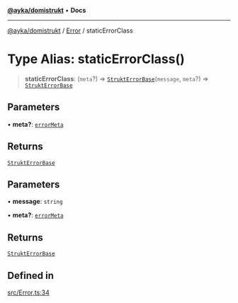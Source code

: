 [**@ayka/domistrukt**](../../../README.md) • **Docs**

***

[@ayka/domistrukt](../../../globals.md) / [Error](../README.md) / staticErrorClass

# Type Alias: staticErrorClass()

> **staticErrorClass**: (`meta`?) => [`StruktErrorBase`](../classes/StruktErrorBase.md)(`message`, `meta`?) => [`StruktErrorBase`](../classes/StruktErrorBase.md)

## Parameters

• **meta?**: [`errorMeta`](errorMeta.md)

## Returns

[`StruktErrorBase`](../classes/StruktErrorBase.md)

## Parameters

• **message**: `string`

• **meta?**: [`errorMeta`](errorMeta.md)

## Returns

[`StruktErrorBase`](../classes/StruktErrorBase.md)

## Defined in

[src/Error.ts:34](https://github.com/AndreyMork/domistrukt/blob/9b256ecb394491e3c3ce021e778be2c15de76c25/src/Error.ts#L34)
